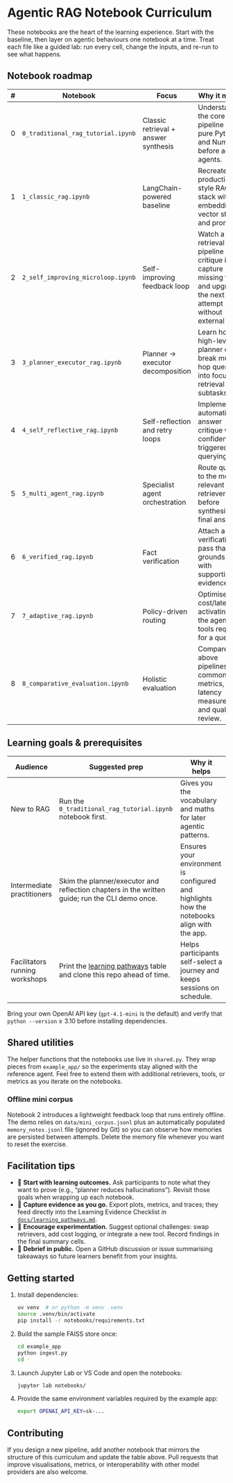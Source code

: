 # Agentic RAG Notebook Curriculum

These notebooks are the heart of the learning experience. Start with the baseline, then layer on agentic behaviours one notebook at a time. Treat each file like a guided lab: run every cell, change the inputs, and re-run to see what happens.

## Notebook roadmap

| # | Notebook | Focus | Why it matters |
| - | -------- | ----- | -------------- |
| 0 | `0_traditional_rag_tutorial.ipynb` | Classic retrieval + answer synthesis | Understand the core pipeline with pure Python and NumPy before adding agents. |
| 1 | `1_classic_rag.ipynb` | LangChain-powered baseline | Recreate a production-style RAG stack with embeddings, vector stores, and prompts. |
| 2 | `2_self_improving_microloop.ipynb` | Self-improving feedback loop | Watch a retrieval pipeline critique itself, capture missing facts, and upgrade the next attempt without external APIs. |
| 3 | `3_planner_executor_rag.ipynb` | Planner → executor decomposition | Learn how a high-level planner can break multi-hop questions into focused retrieval subtasks. |
| 4 | `4_self_reflective_rag.ipynb` | Self-reflection and retry loops | Implement automatic answer critique with confidence-triggered re-querying. |
| 5 | `5_multi_agent_rag.ipynb` | Specialist agent orchestration | Route queries to the most relevant retrievers before synthesising a final answer. |
| 6 | `6_verified_rag.ipynb` | Fact verification | Attach a verification pass that grounds claims with supporting evidence. |
| 7 | `7_adaptive_rag.ipynb` | Policy-driven routing | Optimise cost/latency by activating only the agents and tools required for a query. |
| 8 | `8_comparative_evaluation.ipynb` | Holistic evaluation | Compare the above pipelines using common metrics, latency measurements, and qualitative review. |

## Learning goals & prerequisites

| Audience | Suggested prep | Why it helps |
| --- | --- | --- |
| New to RAG | Run the `0_traditional_rag_tutorial.ipynb` notebook first. | Gives you the vocabulary and maths for later agentic patterns. |
| Intermediate practitioners | Skim the planner/executor and reflection chapters in the written guide; run the CLI demo once. | Ensures your environment is configured and highlights how the notebooks align with the app. |
| Facilitators running workshops | Print the [learning pathways](../docs/learning_pathways.md) table and clone this repo ahead of time. | Helps participants self-select a journey and keeps sessions on schedule. |

Bring your own OpenAI API key (`gpt-4.1-mini` is the default) and verify that `python --version` ≥ 3.10 before installing dependencies.

## Shared utilities

The helper functions that the notebooks use live in `shared.py`. They wrap pieces from `example_app/` so the experiments stay aligned with the reference agent. Feel free to extend them with additional retrievers, tools, or metrics as you iterate on the notebooks.

### Offline mini corpus

Notebook 2 introduces a lightweight feedback loop that runs entirely offline. The demo relies on `data/mini_corpus.jsonl` plus an automatically populated `memory_notes.jsonl` file (ignored by Git) so you can observe how memories are persisted between attempts. Delete the memory file whenever you want to reset the exercise.

## Facilitation tips

* 🧭 **Start with learning outcomes.** Ask participants to note what they want to prove (e.g., “planner reduces hallucinations”). Revisit those goals when wrapping up each notebook.
* 🧪 **Capture evidence as you go.** Export plots, metrics, and traces; they feed directly into the Learning Evidence Checklist in [`docs/learning_pathways.md`](../docs/learning_pathways.md).
* 🧰 **Encourage experimentation.** Suggest optional challenges: swap retrievers, add cost logging, or integrate a new tool. Record findings in the final summary cells.
* 💬 **Debrief in public.** Open a GitHub discussion or issue summarising takeaways so future learners benefit from your insights.

## Getting started

1. Install dependencies:

   ```bash
   uv venv  # or python -m venv .venv
   source .venv/bin/activate
   pip install -r notebooks/requirements.txt
   ```

2. Build the sample FAISS store once:

   ```bash
   cd example_app
   python ingest.py
   cd -
   ```

3. Launch Jupyter Lab or VS Code and open the notebooks:

   ```bash
   jupyter lab notebooks/
   ```

4. Provide the same environment variables required by the example app:

   ```bash
   export OPENAI_API_KEY=sk-...
   ```

## Contributing

If you design a new pipeline, add another notebook that mirrors the structure of this curriculum and update the table above. Pull requests that improve visualisations, metrics, or interoperability with other model providers are also welcome.
